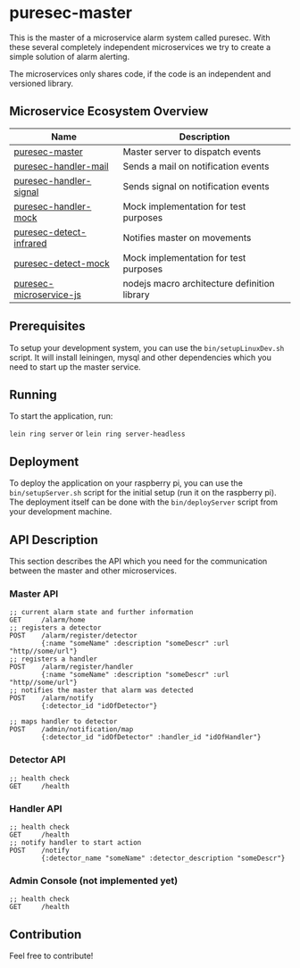 # puresec-master

This is the master of a microservice alarm system called puresec. With these several completely independent microservices we try to create a simple solution of alarm alerting.

The microservices only shares code, if the code is an independent and versioned library.

## Microservice Ecosystem Overview

| Name   |  Description |
|----------|-------------|
| [puresec-master](https://github.com/fhopeman/puresec-master) | Master server to dispatch events |
| [puresec-handler-mail](https://github.com/msch4/puresec-handler-mail) | Sends a mail on notification events |
| [puresec-handler-signal](https://github.com/fhopeman/puresec-handler-signal) | Sends signal on notification events |
| [puresec-handler-mock](https://github.com/fhopeman/puresec-handler-mock) | Mock implementation for test purposes |
| [puresec-detect-infrared](https://github.com/fhopeman/puresec-detect-infrared) | Notifies master on movements |
| [puresec-detect-mock](https://github.com/fhopeman/puresec-detect-mock)  | Mock implementation for test purposes |
| [puresec-microservice-js](https://github.com/fhopeman/puresec-microservice-js)  | nodejs macro architecture definition library |

## Prerequisites

To setup your development system, you can use the `bin/setupLinuxDev.sh` script. It will install leiningen, mysql and other dependencies which you need to start up the master service.

## Running

To start the application, run:

`lein ring server` or `lein ring server-headless`

## Deployment

To deploy the application on your raspberry pi, you can use the `bin/setupServer.sh` script for the initial setup (run it on the raspberry pi). The deployment itself can be done with the `bin/deployServer` script from your development machine.

## API Description
This section describes the API which you need for the communication between the master and other microservices.

### Master API
```
;; current alarm state and further information
GET     /alarm/home
;; registers a detector
POST    /alarm/register/detector
        {:name "someName" :description "someDescr" :url "http//some/url"}
;; registers a handler
POST    /alarm/register/handler
        {:name "someName" :description "someDescr" :url "http//some/url"}
;; notifies the master that alarm was detected
POST    /alarm/notify
        {:detector_id "idOfDetector"}
```

```
;; maps handler to detector
POST    /admin/notification/map
        {:detector_id "idOfDetector" :handler_id "idOfHandler"}
```

### Detector API
```
;; health check
GET     /health
```

### Handler API
```
;; health check
GET     /health
;; notify handler to start action
POST    /notify
        {:detector_name "someName" :detector_description "someDescr"}
```

### Admin Console (not implemented yet)
```
;; health check
GET     /health
```

## Contribution
Feel free to contribute!
